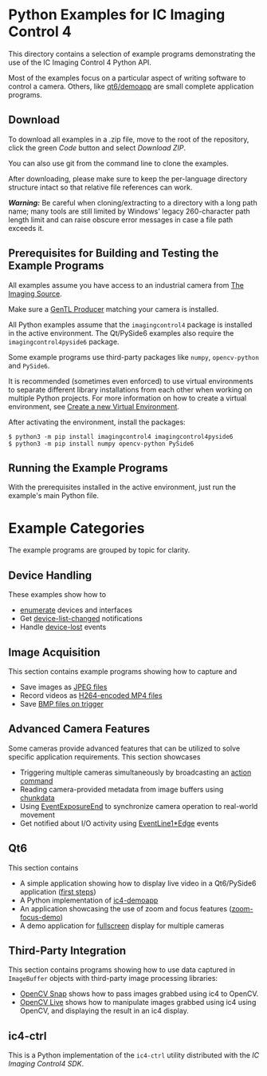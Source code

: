 # Python Examples for IC Imaging Control 4

This directory contains a selection of example programs demonstrating the use of the IC Imaging Control 4 Python API.

Most of the examples focus on a particular aspect of writing software to control a camera. Others, like [qt6/demoapp](python/qt6/demoapp) are small complete application programs.

## Download

To download all examples in a .zip file, move to the root of the repository, click the green *Code* button and select *Download ZIP*.

You can also use git from the command line to clone the examples.

After downloading, please make sure to keep the per-language directory structure intact so that relative file references can work.

***Warning:*** Be careful when cloning/extracting to a directory with a long path name; many tools are still limited by Windows' legacy 260-character path length limit and can raise obscure error messages in case a file path exceeds it.

## Prerequisites for Building and Testing the Example Programs

All examples assume you have access to an industrial camera from [The Imaging Source](https://www.theimagingsource.com).

Make sure a [GenTL Producer](https://www.theimagingsource.com/en-us/support/download/) matching your camera is installed.

All Python examples assume that the `imagingcontrol4` package is installed in the active environment. The Qt/PySide6 examples also require the `imagingcontrol4pyside6` package.

Some example programs use third-party packages like `numpy`, `opencv-python` and `PySide6`.

It is recommended (sometimes even enforced) to use virtual environments to separate different library installations from each other when working on multiple Python projects. For more information on how to create a virtual environment, see [Create a new Virtual Environment](https://packaging.python.org/en/latest/guides/installing-using-pip-and-virtual-environments/#create-a-new-virtual-environment).

After activating the environment, install the packages:

```
$ python3 -m pip install imagingcontrol4 imagingcontrol4pyside6
$ python3 -m pip install numpy opencv-python PySide6
```

## Running the Example Programs

With the prerequisites installed in the active environment, just run the example's main Python file.

# Example Categories

The example programs are grouped by topic for clarity.

## Device Handling

These examples show how to
- [enumerate](/python/device-handling/device-enumeration) devices and interfaces
- Get [device-list-changed](/python/device-handling/device-list-changed/) notifications
- Handle [device-lost](/python/device-handling/device-lost) events

## Image Acquisition

This section contains example programs showing how to capture and
- Save images as [JPEG files](/python/image-acquisition/save-jpeg-file/)
- Record videos as [H264-encoded MP4 files](/python/image-acquisition/record-mp4-h264/)
- Save [BMP files on trigger](/python/image-acquisition/save-bmp-on-trigger/)

## Advanced Camera Features

Some cameras provide advanced features that can be utilized to solve specific application requirements. This section showcases
- Triggering multiple cameras simultaneously by broadcasting an [action command](/python/advanced-camera-features/actioncommand-broadcast-trigger)
- Reading camera-provided metadata from image buffers using [chunkdata](/python/advanced-camera-features/connect-chunkdata)
- Using [EventExposureEnd](/python/advanced-camera-features/EventExposureEnd) to synchronize camera operation to real-world movement
- Get notified about I/O activity using [EventLine1*Edge](/python/advanced-camera-features/event-line1-edge/) events

## Qt6

This section contains
- A simple application showing how to display live video in a Qt6/PySide6 application ([first steps](/python/qt6/qt6-first-steps))
- A Python implementation of [ic4-demoapp](/python/qt6/demoapp)
- An application showcasing the use of zoom and focus features ([zoom-focus-demo](/python/qt6/zoom-focus-demo))
- A demo application for [fullscreen](/python/qt6/fullscreen) display for multiple cameras

## Third-Party Integration

This section contains programs showing how to use data captured in `ImageBuffer` objects with third-party image processing libraries:

- [OpenCV Snap](/python/thirdparty-integration/imagebuffer-numpy-opencv-live) shows how to pass images grabbed using ic4 to OpenCV.
- [OpenCV Live](/python/thirdparty-integration/imagebuffer-numpy-opencv-live) shows how to manipulate images grabbed using ic4 using OpenCV, and displaying the result in an ic4 display.

## ic4-ctrl

This is a Python implementation of the `ic4-ctrl` utility distributed with the *IC Imaging Control4 SDK*.